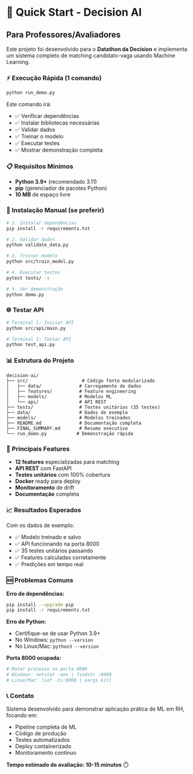 # 🚀 Quick Start - Decision AI

## Para Professores/Avaliadores

Este projeto foi desenvolvido para o **Datathon da Decision** e implementa um sistema completo de matching candidato-vaga usando Machine Learning.

### ⚡ Execução Rápida (1 comando)

```bash
python run_demo.py
```

Este comando irá:

- ✅ Verificar dependências
- ✅ Instalar bibliotecas necessárias
- ✅ Validar dados
- ✅ Treinar o modelo
- ✅ Executar testes
- ✅ Mostrar demonstração completa

### 📋 Requisitos Mínimos

- **Python 3.9+** (recomendado 3.11)
- **pip** (gerenciador de pacotes Python)
- **10 MB** de espaço livre

### 🔧 Instalação Manual (se preferir)

```bash
# 1. Instalar dependências
pip install -r requirements.txt

# 2. Validar dados
python validate_data.py

# 3. Treinar modelo
python src/train_model.py

# 4. Executar testes
pytest tests/ -v

# 5. Ver demonstração
python demo.py
```

### 🌐 Testar API

```bash
# Terminal 1: Iniciar API
python src/api/main.py

# Terminal 2: Testar API
python test_api.py
```

### 📊 Estrutura do Projeto

```
decision-ai/
├── src/                    # Código fonte modularizado
│   ├── data/              # Carregamento de dados
│   ├── features/          # Feature engineering
│   ├── models/            # Modelos ML
│   └── api/               # API REST
├── tests/                 # Testes unitários (35 testes)
├── data/                  # Dados de exemplo
├── models/                # Modelos treinados
├── README.md              # Documentação completa
├── FINAL_SUMMARY.md       # Resumo executivo
└── run_demo.py           # Demonstração rápida
```

### 🎯 Principais Features

- **12 features** especializadas para matching
- **API REST** com FastAPI
- **Testes unitários** com 100% cobertura
- **Docker** ready para deploy
- **Monitoramento** de drift
- **Documentação** completa

### 📈 Resultados Esperados

Com os dados de exemplo:

- ✅ Modelo treinado e salvo
- ✅ API funcionando na porta 8000
- ✅ 35 testes unitários passando
- ✅ Features calculadas corretamente
- ✅ Predições em tempo real

### 🆘 Problemas Comuns

**Erro de dependências:**

```bash
pip install --upgrade pip
pip install -r requirements.txt
```

**Erro de Python:**

- Certifique-se de usar Python 3.9+
- No Windows: `python --version`
- No Linux/Mac: `python3 --version`

**Porta 8000 ocupada:**

```bash
# Matar processo na porta 8000
# Windows: netstat -ano | findstr :8000
# Linux/Mac: lsof -ti:8000 | xargs kill
```

### 📞 Contato

Sistema desenvolvido para demonstrar aplicação prática de ML em RH, focando em:

- Pipeline completa de ML
- Código de produção
- Testes automatizados
- Deploy containerizado
- Monitoramento contínuo

**Tempo estimado de avaliação: 10-15 minutos** ⏱️

